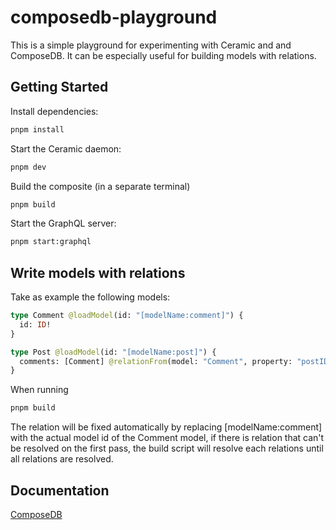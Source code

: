 # composedb-playground

This is a simple playground for experimenting with Ceramic and and ComposeDB.
It can be especially useful for building models with relations.

## Getting Started

Install dependencies:

```bash
pnpm install
```

Start the Ceramic daemon:

```bash
pnpm dev
```

Build the composite (in a separate terminal)

```bash
pnpm build
```

Start the GraphQL server:

```bash
pnpm start:graphql
```

## Write models with relations

Take as example the following models:

```graphql
type Comment @loadModel(id: "[modelName:comment]") {
  id: ID!
}

type Post @loadModel(id: "[modelName:post]") {
  comments: [Comment] @relationFrom(model: "Comment", property: "postID")
}
```

When running

```bash
pnpm build
```

The relation will be fixed automatically by replacing [modelName:comment] with the actual model id of the Comment model, if there is relation that can't be resolved on the first pass, the build script will resolve each relations until all relations are resolved.

## Documentation

[ComposeDB](https://composedb.js.org/docs/0.4.x/getting-started)
